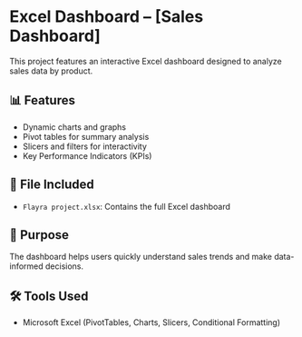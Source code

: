 # Excel Dashboard – [Sales Dashboard]

This project features an interactive Excel dashboard designed to analyze sales data by product.

## 📊 Features
- Dynamic charts and graphs
- Pivot tables for summary analysis
- Slicers and filters for interactivity
- Key Performance Indicators (KPIs)

## 📂 File Included
- `Flayra project.xlsx`: Contains the full Excel dashboard

## 🎯 Purpose
The dashboard helps users quickly understand sales trends and make data-informed decisions.

## 🛠️ Tools Used
- Microsoft Excel (PivotTables, Charts, Slicers, Conditional Formatting)
